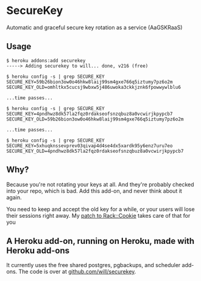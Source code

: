 # SecureKey

Automatic and graceful secure key rotation as a service (AaGSKRaaS)

## Usage

    $ heroku addons:add securekey
    -----> Adding securekey to will... done, v216 (free)

    $ heroku config -s | grep SECURE_KEY
    SECURE_KEY=59b26bion3ow0o46hkw8laij99sm4gxe766q5iztumy7pz6o2m
    SECURE_KEY_OLD=omhltkx5cucsj9wbxw5j486uwoka3ckkjznk6fpowwywlblu6

    ...time passes...

    $ heroku config -s | grep SECURE_KEY
    SECURE_KEY=4pndhwz8dk57la2fqz0rdakseofsnzqbuz8a0vcwirjkpypcb7
    SECURE_KEY_OLD=59b26bion3ow0o46hkw8laij99sm4gxe766q5iztumy7pz6o2m

    ...time passes...

    $ heroku config -s | grep SECURE_KEY
    SECURE_KEY=5xhuqknssevprev03qivap4d4se4dx5xardk95y6enz7uru7eo
    SECURE_KEY_OLD=4pndhwz8dk57la2fqz0rdakseofsnzqbuz8a0vcwirjkpypcb7

## Why?

Because you're not rotating your keys at all. And they're probably checked 
into your repo, which is bad. Add this add-on, and never think about it again.

You need to keep and accept the old key for a while, or your users will lose
their sessions right away. My [patch to Rack::Cookie](https://github.com/rack/rack/pull/263)
takes care of that for you

## A Heroku add-on, running on Heroku, made with Heroku add-ons

It currently uses the free shared postgres, pgbackups, and scheduler add-ons.
The code is over at [github.com/will/securekey](http://github.com/will/securekey). 

